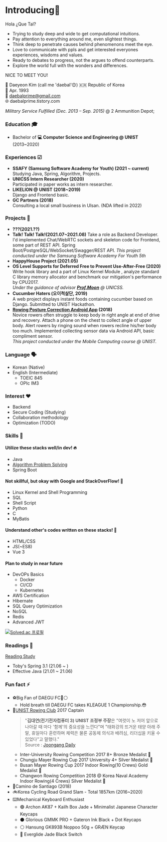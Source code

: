 # Introducing🙇

Hola ¿Que Tal? 

- Trying to study deep and wide to get computational intuitions.  
- Pay attention to everything around me, even slightest things.   
- Think deep to penetrate causes behind phenomenons meet the eye.   
- Love to communicate with ppls and get interested everyones experiences, wisdoms and values.  
- Ready to debates to progress, not the argues to offend counterparts.  
- Explore the world full with the wonders and differences.  

NICE TO MEET YOU!

📛 Daeyeon Kim (call me 'daebal'😊)
🇰🇷 Republic of Korea  
🎂 Apr. 1993  
📧 daebalprime@gmail.com  
🌐 daebalprime.tistory.com  

*Military Service Fulfilled (Dec. 2013 – Sep. 2015)* @ 2 Ammunition Depot;

### Education 🎓

- Bachelor of **💻 Computer Science and Engineering @ UNIST** (2013~2020)

### Experiences ☑
- **SSAFY (Samsung Software Academy for Youth) (2021 ~ current)**  
	Studying Java, Spring, Algorithm, Projects.
- **UNICSS Intern Researcher (2020)**  
	Participated in paper works as intern researcher.
- **LIKELION @ UNIST (2018~2019)**  
	Django and Frontend basic.
- **GC Partners (2018)**  
	Consulting a local small business in Ulsan. (NDA lifted in 2022)


### Projects 🤖
- **???(2021.??)**
- **Talk! Talk! Talk!(2021.07~2021.08)**
	 Take a role as Backend Developer. I'd implemented Chat/WebRTC sockets and skeleton code for Frontend, some part of REST API.
	 Spring Boot/PostgreSQL/WebSocket/Swagger/REST API.
	 *This project conducted under the Samsung Software Academy For Youth 5th*
- **HappyHouse Project (2021.05)**
- **OS Level Supports for Deferred Free to Prevent Use-After-Free (2020)**  
	 Write hook library and a part of Linux Kernel Module , analyze standard C library memory allocator and benchmark our mitigation's performance by CPU2017.  
	 *Under the guidance of advisor [**Prof.Moon**](https://hyungon.unist.ac.kr/) @ UNICSS.*
- **Cucumber Haters (오이척살단, 2019)**  
	A web project displays instant foods containing cucumber based on Django. Submitted to UNIST Hackathon.
- **[Rowing Posture Correction Android App](https://github.com/daebalprime/UNI19FF_CSE465_FinalProject) (2018)**  
	Novice rowers often struggle to keep body in right angle at end of drive and recovery. Attach a phone on the chest to collect angle of upper body. Alert rowers by ringing sound when rowers recline his/her body too much.  Implemented collecting sensor data via Android API, basic compliment sensor.  
	*This project conducted under the Mobile Computing course @ UNIST.*

### Language 🗣
- Korean (Native)  
- English (Intermediate)  
	- TOEIC 845
	- OPIc IM3

### Interest ❤️️
- Backend
- Secure Coding (Studying)
- Collaboration methodology
- Optimization (TODO)

### Skills 🤹
#### Utilize these stacks well/in dev! 🔥
- Java
- [Algorithm Problem Solving](https://solved.ac/profile/daebalprime)
- Spring Boot

#### Not skillful, but okay with Google and StackOverFlow! 🔀 
- Linux Kernel and Shell Programming
- SQL
- Shell Script
- Python
- C
- MyBatis

#### Understand other's codes written on these stacks! 🌱 
- HTML/CSS
- JS(~ES8)
- Vue 3

#### Plan to study in near future
- DevOPs Basics
	- Docker
	- CI/CD
	- Kubernetes
- AWS Certification
- Hibernate
- SQL Query Optimization
- NoSQL
- Redis
- Advanced JWT 
	
[![Solved.ac 프로필](http://mazassumnida.wtf/api/generate_badge?boj=daebalprime)](https://solved.ac/daebalprime)

### Readings 📖
[Reading Study](https://github.com/JavaBookStudy/JavaBook)
- Toby's Spring 3.1 (21.06 ~ )
- Effective Java (21.01 ~ 21.06)

### Fun fact ⚡️
- ️⚽️Big Fan of DAEGU FC🔵⚪️
	- Hold breath till DAEGU FC takes KLEAGUE 1 Championship.😳
- 🚣[UNIST Rowing Club](http://rowing.unist.ac.kr/) 2017 Captain  
	> "**김대연(전기전자컴퓨터 3) UNIST 조정부 주장**은 "여럿이 노 저어 앞으로 나아갈 때 마다 '함께'의 중요성을 느낀다"며 "태화강의 뜨거운 태양 아래 주말, 휴일마다 훈련하며 체력은 물론 공동체 의식과 배려심, 리더십을 키울 수 있었다"고 말했다."  
	> Source : [Joongang Daily](https://news.joins.com/article/21572484) 
  	- Inter-University Rowing Competition 2017 8+ Bronze Medalist 🥉
 	- Chungju Mayer Rowing Cup 2017 University 4+ Silver Medalist 🥈
	- Busan Mayer Rowing Cup 2017 Indoor Rowing(10 Crews) Gold Medalist 🥇
	- Changwon Rowing Competition 2018 @ Korea Naval Academy Indoor Rowing(4 Crews) Silver Medalist 🥈  
- 🥾Camino de Santiago (2018)
- 🚲Korea Cycling Road Grand Slam - Total 1857km (2016~2020)
- ⌨️Mechanical Keyboard Enthusiast
	- 🟢 Archon AK87 + Kailh Box Jade + Minimalist Japanese Character Keycaps
	- ⚫ Glorious GMMK PRO + Gateron Ink Black + Dot Keycaps
	- ⚪ Hansung GK893B Noppoo 50g + GRÆN Keycap
	- 🎱 Everglide Jade Black Switch

